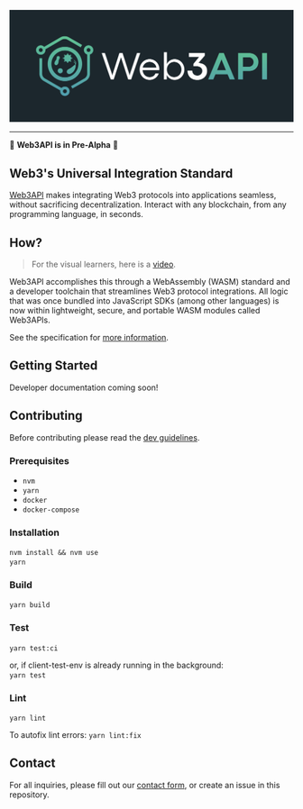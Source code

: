 ![](https://github.com/Web3-API/branding/blob/master/logo/Web3API_On_Black_BG.jpg?raw=true)  

---

🚨 **Web3API is in Pre-Alpha** 🚨  

## **Web3's Universal Integration Standard**  
[Web3API](https://web3api.dev) makes integrating Web3 protocols into applications seamless, without sacrificing decentralization. Interact with any blockchain, from any programming language, in seconds.  

## How?  
> For the visual learners, here is a [video](http://video.web3api.eth.link/).  

Web3API accomplishes this through a WebAssembly (WASM) standard and a developer toolchain that streamlines Web3 protocol integrations. All logic that was once bundled into JavaScript SDKs (among other languages) is now within lightweight, secure, and portable WASM modules called Web3APIs.

See the specification for [more information](https://github.com/Web3-API/specification/blob/main/spec/intro/1_Introduction.md).

## Getting Started
Developer documentation coming soon!

## Contributing  
Before contributing please read the [dev guidelines](DEV_GUIDELINES.md).

### Prerequisites  
- `nvm`  
- `yarn`  
- `docker`
- `docker-compose`  

### Installation  
`nvm install && nvm use`  
`yarn`  

### Build  
`yarn build`  

### Test  
`yarn test:ci`  

or, if client-test-env is already running in the background:  
`yarn test`  

### Lint
`yarn lint`

To autofix lint errors:
`yarn lint:fix`

## Contact  
For all inquiries, please fill out our [contact form](https://airtable.com/shrzxezSAlpoUUZNV), or create an issue in this repository.  
